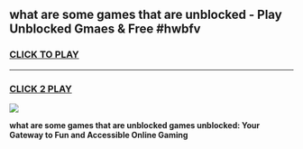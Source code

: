 
## what are some games that are unblocked - Play Unblocked Gmaes & Free #hwbfv
<h3>
<a href="https://premium.freeplayer.one?title=what_are_some_games_that_are_unblocked&ref=01M">CLICK TO PLAY</a></h3>
<hr>

<h3>
<a href="https://premium.freeplayer.one?title=what_are_some_games_that_are_unblocked&ref=01M">CLICK 2 PLAY</a>
  
</h3>

<a href="https://premium.freeplayer.one?title=what_are_some_games_that_are_unblocked&ref=01M"><img src="https://clearcache.store/games.png"></a>


**what are some games that are unblocked games unblocked: Your Gateway to Fun and Accessible Online Gaming**
